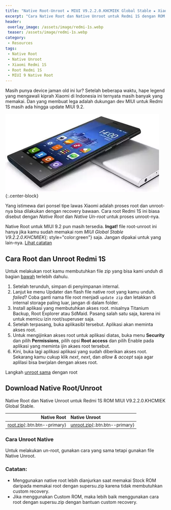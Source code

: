 ```yaml
---
title: "Native Root-Unroot ★ MIUI V9.2.2.0.KHCMIEK Global Stable ★ Xiaomi Redmi 1S"
excerpt: "Cara Native Root dan Native Unroot untuk Redmi 1S dengan ROM MIUI V9.2.2.0.KHCMIEK Global Stable"
header:
 overlay_image: /assets/image/redmi-1s.webp
 teaser: /assets/image/redmi-1s.webp
category:
 - Resources
tags:
 - Native Root
 - Native Unroot
 - Xiaomi Redmi 1S
 - Root Redmi 1S
 - MIUI 9 Native Root
---
```


Masih punya device jaman old ini lur? Setelah beberapa waktu, hape legend yang mengawali kiprah Xiaomi di Indonesia ini ternyata masih banyak yang memakai. Dan yang membuat lega adalah dukungan dev MIUI untuk Redmi 1S masih ada hingga update MIUI 9.2.

![Redmi 1S MIUI 9](/assets/image/redmi-1s.webp){:.center-block}

Yang istimewa dari ponsel tipe lawas Xiaomi adalah proses root dan unroot-nya bisa dilakukan dengan recovery bawaan. Cara root Redmi 1S ini biasa disebut dengan _Native Root_ dan _Native Un-root_ untuk proses unroot-nya.

Native Root untuk MIUI 9.2 pun masih tersedia. **Ingat!** file root-unroot ini hanya jika kamu sudah memakai rom *MIUI Global Stable V9.2.2.0.KHCMIEK*{: style="color:green"} saja. Jangan dipakai untuk yang lain-nya. [Lihat catatan](#catatan)

## Cara Root dan Unroot Redmi 1S

Untuk melakukan root kamu membutuhkan file zip yang bisa kami unduh di bagian [bawah](#download-native-root-unroot) terlebih dahulu. 

1. Setelah terunduh, simpan di penyimpanan internal.
2. Lanjut ke menu Updater dan flash file native root yang kamu unduh. _failed_? Coba ganti nama file root menjadi `update
zip` dan letakkan di internal storage paling luar, jangan di dalam folder.
3. Install aplikasi yang membutuhkan akses root. misalnya Titanium Backup, Root Explorer atau SdMaid. Pasang salah satu saja, karena ini untuk memicu izin root/superuser saja.
4. Setelah terpasang, buka aplikasibl tersebut. Aplikasi akan meminta akses root.
5. Untuk mengijinkan akses root untuk aplikasi diatas, buka menu **Security** dan pilih **Permissions**, pilih opsi **Root access** dan pilih Enable pada aplikasi yang meminta ijin akaes root tersebut.
6. Kini, buka lagi aplikasi aplikasi yang sudah diberikan akses root. Sekarang kamu cukup  klik _next_, _next_, dan _allow & accept_ saja agar aplilasi bisa bwrjalan dengan akses root.

Langkah [unroot sama](#cara-unroot-native) dengan root

## Download Native Root/Unroot

Native Root dan Native Unroot untuk Redmi 1S ROM MIUI V9.2.2.0.KHCMIEK Global Stable.

| Native Root | Native Unroot |
| ------:|:------|
| [root.zip](/dl/afh?fid=818070582850489572&size=11.2MB&name=arvanasoft_ROOTNATIVE_V9.2.2.0.KHCMIEK_HM1S.zip){:.btn.btn--primary} | [unroot.zip](/dl/afh?fid=746010030569950882&size=11.3MB&name=arvanasoft_UNROOTNATIVE_V9.2.2.0.KHCMIEK_HM1S.zip){:.btn.btn--primary} |

### Cara Unroot Native

Untuk melakukan un-root, gunakan cara yang sama tetapi gunakan file Native Unroot.

### Catatan:

- Menggunakan native root lebih dianjurkan saat memakai Stock ROM daripada memakai root dengan supersu.zip karena tidak membutuhkan custom recovery.
- Jika menggunakan Custom ROM, maka lebih baik menggunakan cara root dengan supersu.zip dengan bantuan custom recovery.